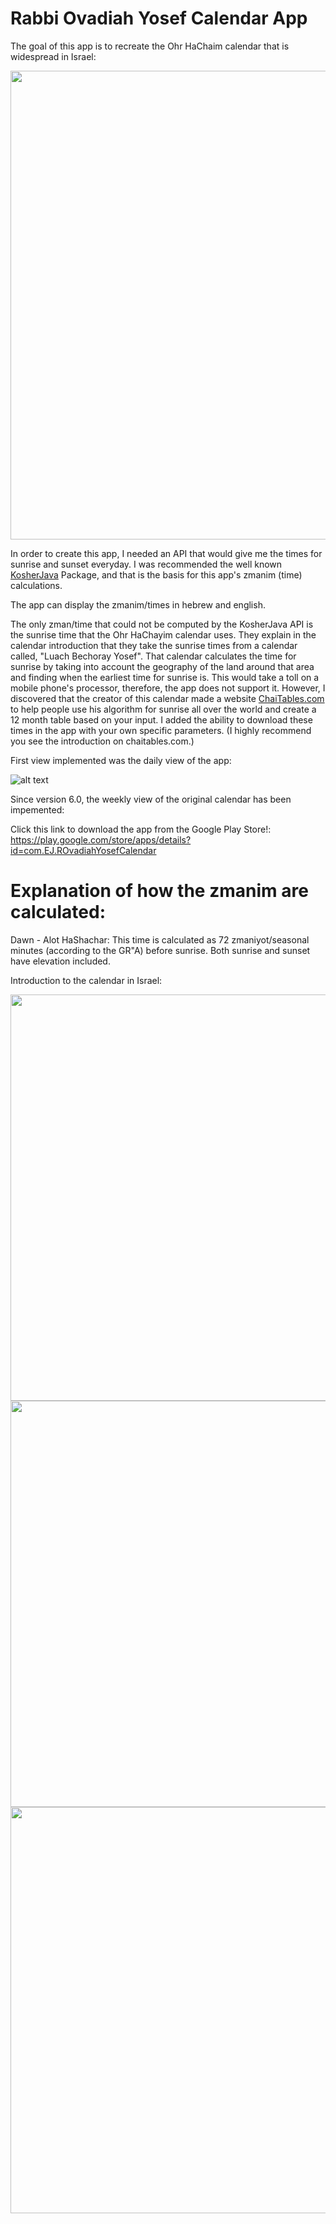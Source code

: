 # Rabbi Ovadiah Yosef Calendar App
The goal of this app is to recreate the Ohr HaChaim calendar that is widespread in Israel:

<img src="https://i.imgur.com/QqGAtTB.jpg" height="750">

In order to create this app, I needed an API that would give me the times for sunrise and sunset everyday. I was recommended the well known [KosherJava](https://github.com/KosherJava/zmanim) Package, and that is the basis for this app's zmanim (time) calculations.

The app can display the zmanim/times in hebrew and english.

The only zman/time that could not be computed by the KosherJava API is the sunrise time that the Ohr HaChayim calendar uses. They explain in the calendar introduction that they take the sunrise times from a calendar called, "Luach Bechoray Yosef". That calendar calculates the time for sunrise by taking into account the geography of the land around that area and finding when the earliest time for sunrise is. This would take a toll on a mobile phone's processor, therefore, the app does not support it. However, I discovered that the creator of this calendar made a website [ChaiTables.com](http://chaitables.com) to help people use his algorithm for sunrise all over the world and create a 12 month table based on your input. I added the ability to download these times in the app with your own specific parameters. (I highly recommend  you see the introduction on chaitables.com.)

First view implemented was the daily view of the app:

![alt text](https://play-lh.googleusercontent.com/46VfUTuZLlA_ogFYMP0oLUbtgQtsj-D3lHNDnS5LvqVwwgXr4Qh0p8d0ZiJg-z69IEY=w720-h310-rw)

Since version 6.0, the weekly view of the original calendar has been impemented:

Click this link to download the app from the Google Play Store!: https://play.google.com/store/apps/details?id=com.EJ.ROvadiahYosefCalendar

# Explanation of how the zmanim are calculated:
Dawn - Alot HaShachar:
This time is calculated as 72 zmaniyot/seasonal minutes (according to the GR"A) before sunrise. Both sunrise and sunset have elevation included.


Introduction to the calendar in Israel:

<img src="https://i.imgur.com/udfwy3R.jpg" height="650">
<img src="https://i.imgur.com/ureV4p4.jpg" height="650">
<img src="https://i.imgur.com/HXEzXvr.jpg" height="650">
